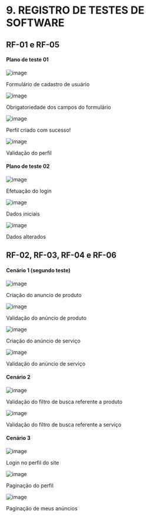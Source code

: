 # 9. REGISTRO DE TESTES DE SOFTWARE

## RF-01 e RF-05

#### Plano de teste 01

![image](https://user-images.githubusercontent.com/102244252/176076590-703bafb4-4152-4b14-859a-e5494939a84b.png)

Formulário de cadastro de usuário


![image](https://user-images.githubusercontent.com/102244252/176076628-0d27edb4-78e0-4c7f-b06c-be088187b4b1.png)


Obrigatoriedade dos campos do formulário


![image](https://user-images.githubusercontent.com/102244252/176076666-a375ebf8-e6c5-4501-a655-43bbd5a539b3.png)


Perfil criado com sucesso!

![image](https://user-images.githubusercontent.com/102244252/176076710-573374ef-63ed-4462-8577-ad0aed12d11d.png)

Validação do perfil


#### Plano de teste 02

![image](https://user-images.githubusercontent.com/102244252/176076772-c89e04da-e097-465f-83a7-99dfbf92e391.png)

Efetuação do login

![image](https://user-images.githubusercontent.com/102244252/176076807-ee7d4068-950b-4d61-a542-7c91e6402652.png)

Dados iniciais

![image](https://user-images.githubusercontent.com/102244252/176076848-7fca5c70-a489-4e81-bf61-f5be8ca0124b.png)

Dados alterados



## RF-02, RF-03, RF-04 e RF-06

#### Cenário 1 (segundo teste)

![image](https://user-images.githubusercontent.com/102244252/176076881-0403fdaa-4bbd-47e1-ac28-d451f5f53a50.png)

Criação do anuncio de produto

![image](https://user-images.githubusercontent.com/102244252/176076922-855c4ddc-3faf-4ab0-8cb1-f10b641e633a.png)

Validação do anúncio de produto

![image](https://user-images.githubusercontent.com/102244252/176076958-b7ef2b25-00ff-46bd-afc2-e799171231e9.png)

Criação do anúncio de serviço

![image](https://user-images.githubusercontent.com/102244252/176077003-54517e43-3510-4eb6-ad87-a05e8ab15539.png)

Validação do anúncio de serviço



#### Cenário 2

![image](https://user-images.githubusercontent.com/102244252/176077053-d4697f01-f283-427b-9f52-fd7d3ca3c416.png)

Validação do filtro de busca referente a produto

![image](https://user-images.githubusercontent.com/102244252/176077080-47535f3e-6373-4760-91b2-463f20865731.png)

Validação do filtro de busca referente a serviço


#### Cenário 3

![image](https://user-images.githubusercontent.com/102244252/176077117-1238bb28-d008-4364-8e31-e6a6730c0dba.png)

Login no perfil do site

![image](https://user-images.githubusercontent.com/102244252/176077153-3cac50ef-f655-4871-8fa4-71b62e223b82.png)

Paginação do perfil

![image](https://user-images.githubusercontent.com/102244252/176077193-2daf9152-6fc4-4538-a7a6-c48836f5fde9.png)

Paginação de meus anúncios
